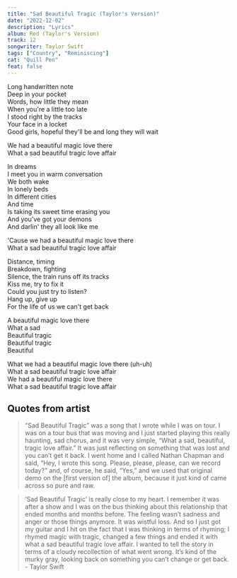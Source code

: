 ```yaml
---
title: "Sad Beautiful Tragic (Taylor's Version)"
date: "2022-12-02"
description: "Lyrics"
album: Red (Taylor's Version)
track: 12
songwriter: Taylor Swift
tags: ["Country", "Reminiscing"]
cat: "Quill Pen"
feat: false
---
```


<p className="verse-one">
Long handwritten note <br />
Deep in your pocket <br />
Words, how little they mean <br />
When you're a little too late <br />
I stood right by the tracks <br />
Your face in a locket <br />
Good girls, hopeful they'll be and long they will wait <br />
</p>
<p className="chorus">
We had a beautiful magic love there <br />
What a sad beautiful tragic love affair <br />
</p>
<p className="verse-two">
In dreams <br />
I meet you in warm conversation <br />
We both wake <br />
In lonely beds <br />
In different cities <br />
And time <br />
Is taking its sweet time erasing you <br />
And you've got your demons <br />
And darlin' they all look like me <br />
</p>
<p className="chorus">
'Cause we had a beautiful magic love there <br />
What a sad beautiful tragic love affair <br />
</p>
<p className="bridge">
Distance, timing <br />
Breakdown, fighting <br />
Silence, the train runs off its tracks <br />
Kiss me, try to fix it <br />
Could you just try to listen? <br />
Hang up, give up <br />
For the life of us we can't get back <br />
</p>
<p className="chorus">
A beautiful magic love there <br />
What a sad <br />
Beautiful tragic <br />
Beautiful tragic <br />
Beautiful <br />
</p>
<p className="chorus">
What we had a beautiful magic love there (uh-uh) <br />
What a sad beautiful tragic love affair <br />
We had a beautiful magic love there <br />
What a sad beautiful tragic love affair <br />
</p>

## Quotes from artist

<blockquote cite="https://www.youtube.com/watch?v=Xj1WllQRkxo">
“Sad Beautiful Tragic” was a song that I wrote while I was on tour. I was on a tour bus that was moving and I just started playing this really haunting, sad chorus, and it was very simple, “What a sad, beautiful, tragic love affair.” It was just reflecting on something that was lost and you can’t get it back. I went home and I called Nathan Chapman and said, “Hey, I wrote this song. Please, please, please, can we record today?” and, of course, he said, “Yes,” and we used that original demo on the [first version of] the album, because it just kind of came across so pure and raw.
</blockquote>
<blockquote cite="https://www.billboard.com/music/music-news/taylor-swift-qa-the-risks-of-red-and-the-joys-of-being-22-474565/">
‘Sad Beautiful Tragic’ is really close to my heart. I remember it was after a show and I was on the bus thinking about this relationship that ended months and months before. The feeling wasn’t sadness and anger or those things anymore. It was wistful loss. And so I just got my guitar and I hit on the fact that I was thinking in terms of rhyming; I rhymed magic with tragic, changed a few things and ended it with what a sad beautiful tragic love affair. I wanted to tell the story in terms of a cloudy recollection of what went wrong. It’s kind of the murky gray, looking back on something you can’t change or get back. - Taylor Swift
</blockquote>
